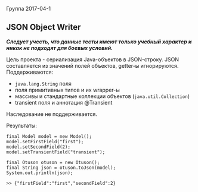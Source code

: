 Группа 2017-04-1

## JSON Object Writer

_**Следует учесть, что данные тесты имеют только учебный характер
и никак не подходят для боевых условий.**_


Цель проекта - сериализация Java-объектов в JSON-строку.
JSON составляется из значений полей объектов, getter-ы игнорируются.
Поддерживаются:
* `java.lang.String` поля
* поля примитивных типов и их wrapper-ы 
* массивы и стандартные коллекции объектов (`java.util.Collection`)
* transient поля и аннотация @Transient

Наследование не поддерживается.

Результаты:
```
final Model model = new Model();
model.setFirstField("first");
model.setSecondField(2);
model.setTransientField("transient");

final Otuson otuson = new Otuson();
final String json = otuson.toJson(model);
System.out.println(json);

>> {"firstField":"first","secondField":2}
```
